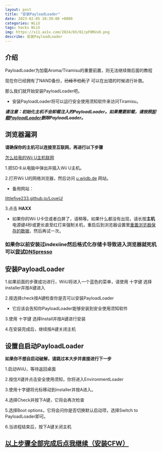 ```yaml
---
layout: post
title: "安装PayloadLoader"
date: 2023-02-05 10:39:00 +0800
categories: WiiU
tags: hacks WiiU
img: https://s11.ax1x.com/2024/03/02/pF0RUs0.png
describe: 安装PayloadLoader
---
```


## 介绍

PayloadLoader为加载Aroma/Tiramisu的重要前置，则无法继续做后面的教程

现在你已经拥有了NAND备份，~~已经不怕死了~~ 可以在出错的时候进行补救。

那么我们就开始安装PayloadLoader吧。
- 安装PayloadLoader将可以运行安全使用须知软件来访问Tiramisu。

**_请注意：初始化主机不会卸载注入的PayloadLoader。如果需要卸载，请按照[卸载PayloadLoader](https://wiiu.1919810.com/wiiu/2023/02/01/uninstall-PayloadLoader.html)删除PayloadLoader。_**

## 浏览器漏洞

**请确保你的主机可以连接至互联网，再进行以下步骤**

[怎么给我的Wii U主机联网](https://en-americas-support.nintendo.com/app/answers/detail/a_id/1126)

1.把SD卡从电脑中弹出并插入Wii U主机。

2.打开Wii U的网络浏览器，然后访问 [u.wiidb.de](https://u.wiidb.de) 网站。

- 备用网站：

[littlefive233.github.io/LoveU/](https://littlefive233.github.io/LoveU/)

3.点击 **HAXX**

- 如果你的Wii U卡住或者白屏了，请稍等。如果什么都没有出现，请长按**主机**电源键4秒或更长直至红灯来强制关机，重启后到浏览器设置里[重置浏览器保存的数据](https://en-americas-support.nintendo.com/app/answers/detail/a_id/1507/~/how-to-delete-the-internet-browser-history)，然后再试一次。

### 如果你以前安装过indexiine然后格式化存储卡导致进入浏览器就死机可以[尝试DNSpresso](https://wiiu.1919810.com/wiiu/2023/02/05/DNSpresso.html)

## 安装PayloadLoader

1.如果前面的步骤成功进行，WiiU将进入一个蓝色的菜单，请使用 十字键 选择installer并按A键进入

2.按选择check按A键检查你是否可以安装PayloadLoader
- 它应该会告知你PayloadLoader能够安装到安全使用须知软件

3.使用 十字键 选择Install并按A键进行安装

4.在安装完成后，继续按A键关闭主机

## 设置自启动PayloadLoader

**如果你不想自启动破解，请跳过本大步并直接进行下一步**

1.启动WiiU，等待返回桌面

2.按住X键并点击安全使用须知，你将进入EnvironmentLoader

3.使用十字键将光标移动到installer并按A进入。

4.选择Check并按下A键，它将会再次检查

5.选择Boot options，它将会问你是否切换默认启动项，选择Switch to PayloadLoader即可。

6.当进程结束后，按下A键关闭主机

## [以上步骤全部完成后点我继续（安装CFW）](https://wiiu.1919810.com/wiiu/2023/02/05/Hack.html)
